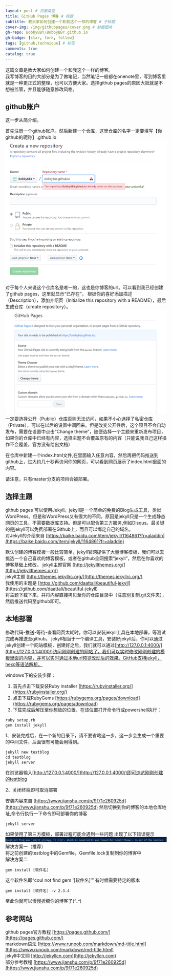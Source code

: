 ```yaml
---
layout: post # 页面类型
title: GitHub Pages 博客 # 标题
subtitle: 教大家如何创建一个和我这个一样的博客 # 子标题
cover-img: /img/githubpages/cover.png # 封面图片
gh-repo: BobbyBBY/BobbyBBY.github.io
gh-badge: [star, fork, follow]
tags: [github,technique] # 标签
comments: true
catalog: true
---
```

这篇文章是教大家如何创建一个和我这个一样的博客。  
我写博客的目的大部分是为了做笔记，当然笔记一般都在onenote里，写到博客里就是一种更正式的整理，也可以方便大家。选择github pages的原因大抵就是不想被监管，并且能够随意修改风格。  

## github账户

这一步从简介绍。  
  
首先注册一个github账户。然后新建一个仓库，这里仓库的名字一定要填写【你github的昵称】.github.io  
![repository](/img/githubpages/repository.png)
对于每个人来说这个仓库名是唯一的，这也是你博客的url。可以看到我已经创建了github pages，这里就显示“已存在”。
根据你的喜好添加描述（Description），添加介绍页（Initialize this repository with a README），最后生成仓库（create repository）。
![re-public](/img/githubpages/re-public.png)
一定要选择公开（Public）仓库否则无法访问，如果不小心选择了私密仓库（Private），可以在以后的设置中调回来。但是改变公开性后，这个项目不会自动发布，需要在设置中点击“Change theme”，随便选择一个主题来重新发布项目，如果你的仓库中已经有内容，选择主题不会覆盖原有的内容（只能说我自己这样操作不会覆盖，官方没有给出文档）  

在仓库中新建一个index.html文件,在里面输入任意内容，然后再把代码推送到github上，过大约几十秒再访问你的网页，可以看到网页展示了index.html里面的内容。  
  
请注意，只有master分支的项目会被部署。  

## 选择主题

github pages 可以使用Jekyll。jekyll是一个简单的免费的Blog生成工具，类似WordPress。但是和WordPress又有很大的不同，原因是jekyll只是一个生成静态网页的工具，不需要数据库支持。但是可以配合第三方服务,例如Disqus。最关键的是jekyll可以免费部署在Github上，而且可以绑定自己的域名。  
对Jekyll的介绍来自 [https://baike.baidu.com/item/jekyll/1164861?fr=aladdin](https://baike.baidu.com/item/jekyll/1164861?fr=aladdin)

默认创建的博客模板一般比较简单，jekyll官网提供了大量博客模板，我们可以去挑选一个自己喜欢的博客模板，或者在github全网搜索“jekyll”，然后在你喜欢的博客基础上修改。
jekyll主题官网 [http://jekyllthemes.org/](http://jekyllthemes.org/)  
jekyll主题 [http://themes.jekyllrc.org/](http://themes.jekyllrc.org/)  
我使用的主题是 [https://github.com/daattali/beautiful-jekyll](https://github.com/daattali/beautiful-jekyll)  
将主题下载下来，并将内容直接拷贝至你的仓库目录中（注意别复制.git文件夹），然后推送代码至github即可。

## 本地部署

修改代码-推送-等待-查看网页太耗时，你可以安装jekyll工具在本地部署，等测试完成再推送至github。
jekyll相当于一个编译工具，安装好jekyll后，你可以通过jekyll创建一个网站模板，创建好之后，我们就可以通过[http://127.0.0.1:4000/](http://127.0.0.1:4000/)访问刚刚创建的网站了，我们可以实时修改刚刚创建的模板里面的内容，并可以实时通过本地url预览改动后的效果。GitHub支持jekyll，hexo等语法解析。  
  
windows下的安装步骤：

1. 首先点击下载安装Ruby installer [https://rubyinstaller.org/](https://rubyinstaller.org/)
2. 点击下载RubyGems [https://rubygems.org/pages/download](https://rubygems.org/pages/download)
3. 下载完成后解压至你想放的位置，在该位置打开命令行或powershell执行：

```shell
ruby setup.rb
gem install jekyll
```

1、安装完成后，在一个新的目录下，请不要省略这一步，这一步会生成一个重要的中间文件，后面很有可能会用得到。  

```shell
jekyll new testblog
cd testblog
jekyll server
```

在浏览器输入[http://127.0.0.1:4000/](http://127.0.0.1:4000/)即可浏览刚刚创建的testblog

2、关闭终端即可取消部署  

安装内容来自 [https://www.jianshu.com/p/9f71e260925d](https://www.jianshu.com/p/9f71e260925d)
然后切换到你的博客的本地仓库地址,命令行执行一下命令即可部署你的博客

```shell
jekyll server
```

如果使用了第三方模板，部署过程可能会遇到一些问题
出现了以下错误提示
![error](/img/githubpages/error.png)
解决方案一（推荐）  
将之前创建的testblog中的Gemfile，Gemfile.lock复制到你的博客中  
解决方案二  

```shell
gem install [软件名]
```

这个软件名即“coul not find gem '[软件名]'”
有时候需要特定的版本

```shell
gem install [软件名] -v 2.3.4
```

至此你就可以慢慢折腾你的博客了(*^_^*)

## 参考网站

github pages官方教程 [https://pages.github.com/](https://pages.github.com/)  
markdown语法 [https://www.runoob.com/markdown/md-title.html](https://www.runoob.com/markdown/md-title.html)  
jekyll中文网 [http://jekyllcn.com](http://jekyllcn.com)  
部分参考教程 [https://www.jianshu.com/p/9f71e260925d](https://www.jianshu.com/p/9f71e260925d)  
